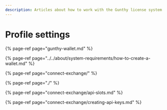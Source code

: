 ```yaml
---
description: Articles about how to work with the Gunthy license system.
---
```


# Profile settings



{% page-ref page="gunthy-wallet.md" %}

{% page-ref page="../../about/system-requirements/how-to-create-a-wallet.md" %}

{% page-ref page="connect-exchange/" %}

{% page-ref page="./" %}

{% page-ref page="connect-exchange/api-slots.md" %}

{% page-ref page="connect-exchange/creating-api-keys.md" %}


